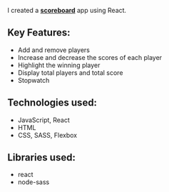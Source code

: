 I created a [**scoreboard**](https://score-me.netlify.app/) app using React.

## Key Features:

- Add and remove players
- Increase and decrease the scores of each player
- Highlight the winning player
- Display total players and total score
- Stopwatch

## Technologies used:

- JavaScript, React
- HTML
- CSS, SASS, Flexbox

## Libraries used:

- react
- node-sass
